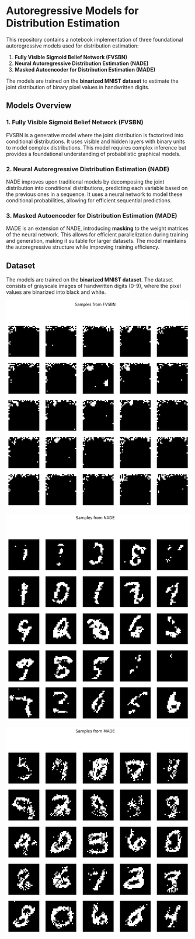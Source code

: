 # Autoregressive Models for Distribution Estimation

This repository contains a notebook implementation of three foundational autoregressive models used for distribution estimation:

1. **Fully Visible Sigmoid Belief Network (FVSBN)**
2. **Neural Autoregressive Distribution Estimation (NADE)**
3. **Masked Autoencoder for Distribution Estimation (MADE)**

The models are trained on the **binarized MNIST dataset** to estimate the joint distribution of binary pixel values in handwritten digits.

## Models Overview

### 1. Fully Visible Sigmoid Belief Network (FVSBN)
FVSBN is a generative model where the joint distribution is factorized into conditional distributions. It uses visible and hidden layers with binary units to model complex distributions. This model requires complex inference but provides a foundational understanding of probabilistic graphical models.

### 2. Neural Autoregressive Distribution Estimation (NADE)
NADE improves upon traditional models by decomposing the joint distribution into conditional distributions, predicting each variable based on the previous ones in a sequence. It uses a neural network to model these conditional probabilities, allowing for efficient sequential predictions.

### 3. Masked Autoencoder for Distribution Estimation (MADE)
MADE is an extension of NADE, introducing **masking** to the weight matrices of the neural network. This allows for efficient parallelization during training and generation, making it suitable for larger datasets. The model maintains the autoregressive structure while improving training efficiency.

## Dataset

The models are trained on the **binarized MNIST dataset**. The dataset consists of grayscale images of handwritten digits (0-9), where the pixel values are binarized into black and white.

![](Outputs/output1.png)

![](Outputs/output2.png)

![](Outputs/output3.png)
